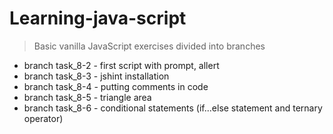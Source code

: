 # Learning-java-script
> Basic vanilla JavaScript exercises divided into branches
*  branch task_8-2 - first script with prompt, allert
*  branch task_8-3 - jshint installation
*  branch task_8-4 - putting comments in code
*  branch task_8-5 - triangle area
*  branch task_8-6 - conditional statements (if...else statement and  ternary operator)
